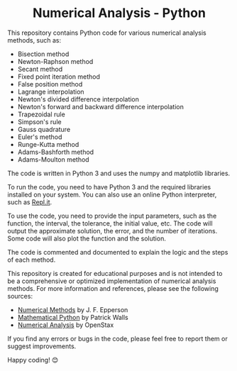 <h1 align='center'>Numerical Analysis - Python</h1>
<p>This repository contains Python code for various numerical analysis methods, such as:</p>
<ul>
<li>Bisection method</li>
<li>Newton-Raphson method</li>
<li>Secant method</li>
<li>Fixed point iteration method</li>
<li>False position method</li>
<li>Lagrange interpolation</li>
<li>Newton's divided difference interpolation</li>
<li>Newton's forward and backward difference interpolation</li>
<li>Trapezoidal rule</li>
<li>Simpson's rule</li>
<li>Gauss quadrature</li>
<li>Euler's method</li>
<li>Runge-Kutta method</li>
<li>Adams-Bashforth method</li>
<li>Adams-Moulton method</li>
</ul>
<p>The code is written in Python 3 and uses the numpy and matplotlib libraries.</p>
<p>To run the code, you need to have Python 3 and the required libraries installed on your system. You can also use an online Python interpreter, such as <a href="https://replit.com/">Repl.it</a>.</p>
<p>To use the code, you need to provide the input parameters, such as the function, the interval, the tolerance, the initial value, etc. The code will output the approximate solution, the error, and the number of iterations. Some code will also plot the function and the solution.</p>
<p>The code is commented and documented to explain the logic and the steps of each method.</p>
<p>This repository is created for educational purposes and is not intended to be a comprehensive or optimized implementation of numerical analysis methods. For more information and references, please see the following sources:</p>
<ul>
<li><a href="https://www.math.ust.hk/~machas/numerical-methods.pdf">Numerical Methods</a> by J. F. Epperson</li>
<li><a href="https://www.math.ubc.ca/~pwalls/math-python/">Mathematical Python</a> by Patrick Walls</li>
<li><a href="https://www.saylor.org/site/wp-content/uploads/2012/10/ME302-OpenStax-NumericalAnalysis.pdf">Numerical Analysis</a> by OpenStax</li>
</ul>
<p>If you find any errors or bugs in the code, please feel free to report them or suggest improvements.</p>
<p>Happy coding! 😊</p>
